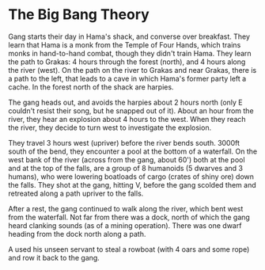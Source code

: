 # The Big Bang Theory

Gang starts their day in Hama's shack, and converse over breakfast.
They learn that Hama is a monk from the Temple of Four Hands, which trains monks in hand-to-hand combat, though they didn't train Hama.
They learn the path to Grakas: 4 hours through the forest (north), and 4 hours along the river (west).
On the path on the river to Grakas and near Grakas, there is a path to the left, that leads to a cave in which Hama's former party left a cache.
In the forest north of the shack are harpies.

The gang heads out, and avoids the harpies about 2 hours north (only E couldn't resist their song, but he snapped out of it).
About an hour from the river, they hear an explosion about 4 hours to the west.
When they reach the river, they decide to turn west to investigate the explosion.

They travel 3 hours west (upriver) before the river bends south.
3000ft south of the bend, they encounter a pool at the bottom of a waterfall.
On the west bank of the river (across from the gang, about 60') both at the pool and at the top of the falls, 
are a group of 8 humanoids (5 dwarves and 3 humans), who were lowering boatloads of cargo (crates of shiny ore) down the falls.
They shot at the gang, hitting V, before the gang scolded them and retreated along a path upriver to the falls.

After a rest, the gang continued to walk along the river, which bent west from the waterfall.
Not far from there was a dock, north of which the gang heard clanking sounds (as of a mining operation).
There was one dwarf heading from the dock north along a path.

A used his unseen servant to steal a rowboat (with 4 oars and some rope) and row it back to the gang.

